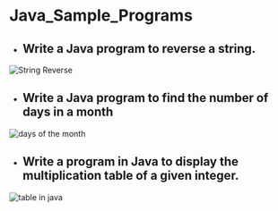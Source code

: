 # Java_Sample_Programs

- ## Write a Java program to reverse a string.

![String Reverse](https://user-images.githubusercontent.com/92606737/200059615-5bdc68fa-5c96-4b6a-b2e9-d0f2d3f07afe.PNG)

- ## Write a Java program to find the number of days in a month

![days of the month](https://user-images.githubusercontent.com/92606737/200059280-4cf8463e-b25d-4aa5-aa0c-9d5953949c05.PNG)

- ## Write a program in Java to display the multiplication table of a given integer.

![table in java](https://user-images.githubusercontent.com/92606737/200060146-db6ee287-af2c-44d5-b92a-a64efa018449.PNG)
